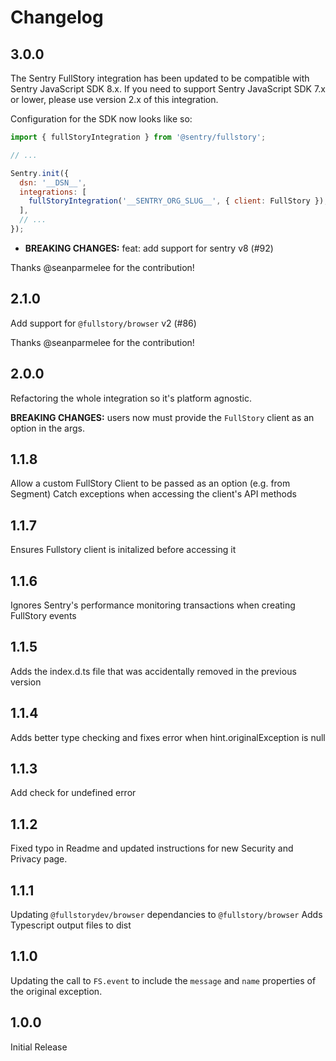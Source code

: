 # Changelog

## 3.0.0

The Sentry FullStory integration has been updated to be compatible with Sentry JavaScript SDK 8.x. If you need to support Sentry JavaScript SDK 7.x or lower, please use version 2.x of this integration.

Configuration for the SDK now looks like so:

```js
import { fullStoryIntegration } from '@sentry/fullstory';

// ...

Sentry.init({
  dsn: '__DSN__',
  integrations: [
    fullStoryIntegration('__SENTRY_ORG_SLUG__', { client: FullStory }),
  ],
  // ...
});
```

- **BREAKING CHANGES:** feat: add support for sentry v8 (#92)

Thanks @seanparmelee for the contribution!

## 2.1.0

Add support for `@fullstory/browser` v2 (#86)

Thanks @seanparmelee for the contribution!

## 2.0.0

Refactoring the whole integration so it's platform agnostic.

**BREAKING CHANGES:** users now must provide the `FullStory` client as an option in the args.

## 1.1.8

Allow a custom FullStory Client to be passed as an option (e.g. from Segment)
Catch exceptions when accessing the client's API methods

## 1.1.7

Ensures Fullstory client is initalized before accessing it

## 1.1.6

Ignores Sentry's performance monitoring transactions when creating FullStory events

## 1.1.5

Adds the index.d.ts file that was accidentally removed in the previous version

## 1.1.4

Adds better type checking and fixes error when hint.originalException is null

## 1.1.3

Add check for undefined error

## 1.1.2

Fixed typo in Readme and updated instructions for new Security and Privacy page.

## 1.1.1

Updating `@fullstorydev/browser` dependancies to `@fullstory/browser`
Adds Typescript output files to dist

## 1.1.0

Updating the call to `FS.event` to include the `message` and `name` properties of the original exception.

## 1.0.0

Initial Release
